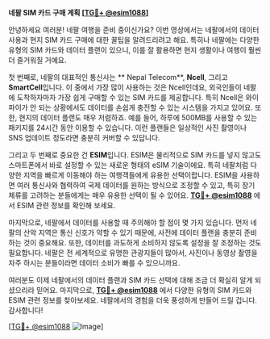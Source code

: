 **네팔 SIM 카드 구매 계획 [[TG💪+ @esim1088](https://t.me/s/esim1088)]**

안녕하세요 여러분! 네팔 여행을 준비 중이신가요? 이번 영상에서는 네팔에서의 데이터 사용과 현지 SIM 카드 구매에 대한 꿀팁을 알려드리려고 해요. 특히나 네팔에는 다양한 유형의 SIM 카드와 데이터 플랜이 있으니, 이를 잘 활용하면 현지 생활이나 여행이 훨씬 더 즐거워질 거예요.

첫 번째로, 네팔의 대표적인 통신사는 ** Nepal Telecom**, **Ncell**, 그리고 **SmartCell**입니다. 이 중에서 가장 많이 사용하는 것은 Ncell인데요, 외국인들이 네팔에 도착하자마자 가장 쉽게 구매할 수 있는 SIM 카드를 제공합니다. 특히 Ncell은 와이파이가 안 되는 상황에서도 데이터를 손쉽게 충전할 수 있는 시스템을 가지고 있어요. 또한, 현지의 데이터 플랜도 매우 저렴하죠. 예를 들어, 하루에 500MB를 사용할 수 있는 패키지를 24시간 동안 이용할 수 있습니다. 이런 플랜들은 일상적인 사진 촬영이나 SNS 업데이트 정도라면 충분히 커버할 수 있답니다.

그리고 두 번째로 중요한 건 **ESIM**입니다. ESIM은 물리적으로 SIM 카드를 넣지 않고도 스마트폰에서 바로 설정할 수 있는 새로운 형태의 eSIM 기술이에요. 특히 네팔처럼 다양한 지역을 빠르게 이동해야 하는 여행객들에게 유용한 선택이랍니다. ESIM을 사용하면 여러 통신사와 협력하여 국제 데이터를 원하는 방식으로 조정할 수 있고, 특히 장기 체류를 고려하는 분들에게는 매우 유용한 선택이 될 수 있어요. **[TG💪+ @esim1088](https://t.me/s/esim1088)** 에서 ESIM 관련 정보를 확인해 보세요.

마지막으로, 네팔에서 데이터를 사용할 때 주의해야 할 점이 몇 가지 있습니다. 먼저 네팔의 산악 지역은 통신 신호가 약할 수 있기 때문에, 사전에 데이터 플랜을 충분히 준비하는 것이 중요해요. 또한, 데이터를 과도하게 소비하지 않도록 설정을 잘 조정하는 것도 필요합니다. 네팔은 전 세계적으로 유명한 관광지들이 많아서, 사진이나 동영상 촬영을 자주 하시는 분들이라면 데이터 소비가 빠를 수 있으니까요.

여러분도 이제 네팔에서의 데이터 플랜과 SIM 카드 선택에 대해 조금 더 확실히 알게 되셨으리라 믿어요. 마지막으로, **[TG💪+ @esim1088](https://t.me/s/esim1088)** 에서 다양한 유형의 SIM 카드와 ESIM 관련 정보를 찾아보세요. 네팔에서의 경험을 더욱 풍성하게 만들어 드릴 겁니다. 감사합니다!

[[TG💪+ @esim1088](https://t.me/s/esim1088) ![Image](https://i.postimg.cc/Y0z9fWf4/image.png)]